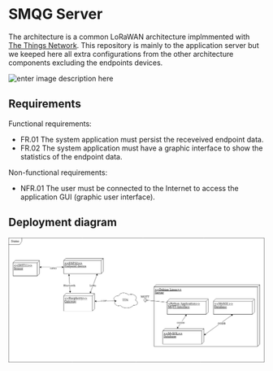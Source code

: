 
# SMQG Server

The architecture is a common LoRaWAN architecture implmmented with [The Things Network](https://www.thethingsnetwork.org/docs/network/architecture.html).  This repository is mainly to the application server but we keeped here all extra configurations  from the other architecture components excluding the endpoints devices.


![enter image description here](https://www.thethingsnetwork.org/docs/network/overview.png)
## Requirements

Functional requirements:
- FR.01 The system application must persist the receveived endpoint data.
- FR.02 The system application must have a graphic interface to show the statistics of the endpoint data. 

Non-functional requirements:
- NFR.01 The user must be connected to the Internet to access the application GUI (graphic user interface).

## Deployment diagram
![enter image description here](deploymentDiagram.png)

